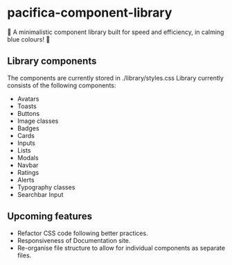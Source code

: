# pacifica-component-library
 🔹 A minimalistic component library built for speed and efficiency, in calming blue colours! 🔹


## Library components

The components are currently stored in ./library/styles.css
Library currently consists of the following components:

* Avatars
* Toasts
* Buttons
* Image classes
* Badges
* Cards
* Inputs
* Lists
* Modals
* Navbar
* Ratings
* Alerts
* Typography classes
* Searchbar Input

## Upcoming features

* Refactor CSS code following better practices.
* Responsiveness of Documentation site.
* Re-organise file structure to allow for individual components as separate files.